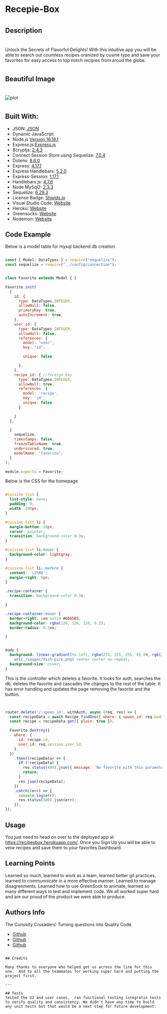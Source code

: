 # Recepie-Box
#
# 
#
## Description 
#
Unlock the Secrets of Flavorful Delights! With this intuitive app you will be able to search out countless recipes oranized by cusine type and save your favorites for easy access to top notch recipies from aroud the globe. 

#
## Beautiful Image
#

![plot](./assets/photo.png)

#
## Built With:
- JSON:[ JSON](https://www.npmjs.com/package/json)
- Dynamic JavaScript
- Node.js [Version 16.18.1](https://nodejs.org/en/blog/release/v16.18.1/)
- Express.js:[Express.js](https://expressjs.com/en/starter/installing.html)
- Bcryptjs: [2.4.3](https://www.npmjs.com/package/bcryptjs)
- Connect Session Store using Sequelize: [7.0.4](https://www.npmjs.com/package/connect-session-sequelize)
- Dotenv: [8.6.0](https://www.npmjs.com/package/dotenv)
- Express: [4.17.1](https://www.npmjs.com/package/express)
- Express Handlebars: [5.2.0](https://www.npmjs.com/package/express-handlebars)
- Express-Session: [1.17.1](https://www.npmjs.com/package/express-session)
- Handlebars.js: [4.7.6](https://www.npmjs.com/package/handlebars)
- Node MySql2: [2.3.3](https://www.npmjs.com/package/mysql2)
- Sequelize: [6.29.3](https://www.npmjs.com/package/sequelize)
- License Badge: [Shields.io](https://shields.io/)
- Visual Studio Code: [Website](https://code.visualstudio.com/)
- Heroku: [Website](https://id.heroku.com/login)
- Greensocks:  [Website](https://greensock.com/)
- Nodemon: [Website](https://www.npmjs.com/package/nodemon) 





## Code  Example


Below is a model table for mysql backend db creation

```Javascript

const { Model, DataTypes } = require("sequelize");
const sequelize = require("../config/connection");


class Favorite extends Model { }

Favorite.init(
  {
    id: {
      type: DataTypes.INTEGER,
      allowNull: false,
      primaryKey: true,
      autoIncrement: true,
    },
    user_id: {
      type: DataTypes.INTEGER,
      allowNull: false,
      references: {
        model: "user",
        key: "id",

        unique: false

      },
    },
    recipe_id: { //foreign key
      type: DataTypes.INTEGER,
      allowNull: true,
      references: {
        model: 'recipe',
        key: 'id',
        unique: false
      }

    }
  },

  {
    sequelize,
    timestamps: false,
    freezeTableName: true,
    underscored: true,
    modelName: "favorite",
  }
);

module.exports = Favorite;

```

Below is the CSS for the homepage

``` CSS

#cuisine-list {
  list-style: none;
  padding: 0;
  width: 200px;
}

#cuisine-list li {
  margin-bottom: 10px;
  cursor: pointer;
  transition: background-color 0.3s;
}

#cuisine-list li:hover {
  background-color: lightgray;
}

#cuisine-list li::before {
  content: '\25B6';
  margin-right: 5px;
}

.recipe-container {
  transition: background-color 0.3s;

}

.recipe-container:hover {
  border-right: 1em solid #656565;
  background-color: rgba(126, 126, 126, 0.2);
  border-radius: 0.5em;

}


body {
  background: linear-gradient(to left, rgba(255, 255, 255, 0) 0%, rgb(213 181 146) 100%),
    url(./images/dish-pick.png) center center no-repeat;
  background-size: cover;
}


``` 
This is the controller which deletes a favorite. It looks for auth, searches the db, deletes the favorite and cascades the changes to the rest of the table.  It has error handling and updates the page removing the favorite and the button.

```Javascript


router.delete('/:spoon_id', withAuth, async (req, res) => {
  const recipeData = await Recipe.findOne({ where: { spoon_id: req.body.spoon_id } });
  const recipe = recipeData.get({ plain: true });

  Favorite.destroy({
    where: {
      id: recipe.id,
      user_id: req.session.user_id,
    },
  })
    .then((recipeData) => {
      if (!recipeData) {
        res.status(404).json({ message: 'No favorite with this parameters' });
        return;
      }
      res.json(recipeData);
    })
    .catch((err) => {
      console.log(err);
      res.status(500).json(err);
    });
});

```


## Usage 

You just need to head on over to the deployed app at https://recipesbox.herokuapp.com/. Once you Sign Up you will be able to veiw recipes and save them to your favorites Dashboard.  


## Learning Points 


Learned so much, learned to work as a team, learned better git practices, learned to communnicate in a more effective manner.  Learned to manage disagreements.  Learned how to use GreenSock to animate, learned so many different ways to test and implement code.  We all worked super hard and are our proud of the product we were able to produce.  


## Authors Info

The Curiosity Crusaders!  Turning questions into Quality Code.

* [Github](https://github.com/LiubovSobolevskaya)
* [Github](https://github.com/Berkeleycodingmomma)
* [Github](https://github.com/bdalberson)
```

## Credits

Many thanks to everyone who helped get us across the line for this one.  And to all the teammates for working super hard and putting the project first.    

---

## Tests
Tested the UI and user cases,  ran functional testing integratin tests to verify quality and consistency. We didn't have any time to build any unit tests but that would be a next step for future development.  





